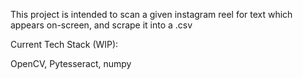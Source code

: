 This project is intended to scan a given instagram reel for text which appears on-screen, and scrape it into a .csv

Current Tech Stack (WIP):

OpenCV, Pytesseract, numpy
